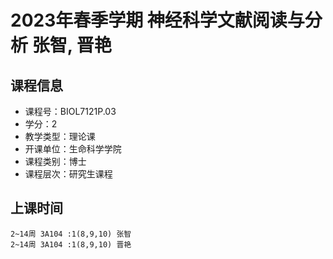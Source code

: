 # 2023年春季学期 神经科学文献阅读与分析 张智, 晋艳






## 课程信息

- 课程号：BIOL7121P.03
- 学分：2
- 教学类型：理论课
- 开课单位：生命科学学院
- 课程类别：博士
- 课程层次：研究生课程

## 上课时间

```
2~14周 3A104 :1(8,9,10) 张智
2~14周 3A104 :1(8,9,10) 晋艳
```

